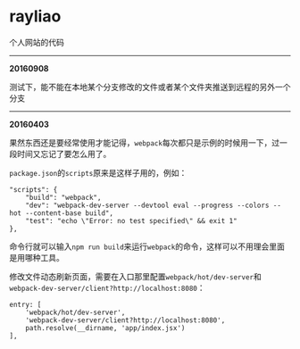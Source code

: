 # rayliao

个人网站的代码

---

**20160908**

测试下，能不能在本地某个分支修改的文件或者某个文件夹推送到远程的另外一个分支

---

**20160403**

果然东西还是要经常使用才能记得，`webpack`每次都只是示例的时候用一下，过一段时间又忘记了要怎么用了。

`package.json`的`scripts`原来是这样子用的，例如：

```
"scripts": {
	"build": "webpack",
	"dev": "webpack-dev-server --devtool eval --progress --colors --hot --content-base build",
	"test": "echo \"Error: no test specified\" && exit 1"
},
```

命令行就可以输入`npm run build`来运行`webpack`的命令，这样可以不用理会里面是用哪种工具。

修改文件动态刷新页面，需要在入口那里配置`webpack/hot/dev-server`和`webpack-dev-server/client?http://localhost:8080`：

```
entry: [
	'webpack/hot/dev-server',
	'webpack-dev-server/client?http://localhost:8080',
	path.resolve(__dirname, 'app/index.jsx')
],
```